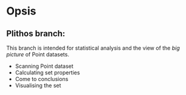 # Opsis
## Plithos branch:
This branch is intended for statistical analysis
and the view of the *big picture* of Point datasets.
- Scanning Point dataset
- Calculating set properties
- Come to conclusions
- Visualising the set

